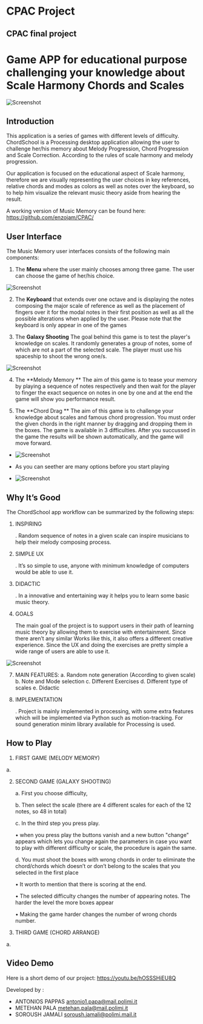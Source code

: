 # CPAC Project
## CPAC final project 

# Game APP for educational purpose challenging your knowledge about Scale Harmony Chords and Scales 

![Screenshot](screenshots/main-menu.png)

## Introduction

This application is a series of games with different levels of difficulty.
ChordSchool is a Processing desktop application allowing the user to challenge her/his memory about Melody Progression, Chord Progression and Scale Correction. According to the rules of scale harmony and melody progression. 

Our application is focused on the educational aspect of Scale harmony, therefore we are visually representing the user choices in key references, relative chords and modes as colors as well as notes over the keyboard, so to help him visualize the relevant music theory aside from hearing the result.

A working version of Music Memory can be found here: https://github.com/enzojam/CPAC/

## User Interface

The Music Memory user interfaces consists of the following main components:
1.	The **Menu**
 where the user mainly chooses among three game. The user can choose the game of her/his choice.

![Screenshot](screenshots/keyboard.png)

2.	 The **Keyboard** 
that extends over one octave and is displaying the notes composing the major scale of reference as well as the placement of fingers over it for the modal notes in their first position as well as all the possible alterations when applied by the user. Please note that the keyboard is only appear in one of the games


3.	The **Galaxy Shooting** 
The goal behind this game is to test the player's knowledge on scales. It randomly generates a group of notes, some of which are not a part of the selected scale. The player must use his spaceship to shoot the wrong one/s.

![Screenshot](screenshots/shooting.jpg)


4.	The **Melody Memory ** 
The aim of this game is to tease your memory by playing a sequence of notes respectively and then wait for the player to finger the exact sequence on notes in one by one and at the end the game will show you performance result.

5.	The **Chord Drag **
The aim of this game is to challenge your knowledge about scales and famous chord progression. You must order the given chords in the right manner by dragging and dropping them in the boxes. The game is available in 3 difficulties. After you succussed in the game the results will be shown automatically, and the game will move forward.

- ![Screenshot](screenshots/drag_option.png)

- As you can seether are many options before you start playing 

- ![Screenshot](screenshots/drag.png)



## Why It’s Good

The ChordSchool app workflow can be summarized by the following steps:

1.	INSPIRING

      .	Random sequence of notes in a given scale can inspire musicians to help their melody composing process.

2.	SIMPLE UX

      .	It’s so simple to use, anyone with  minimum knowledge of computers would be able to use it.

3.	DIDACTIC

     .	In a innovative and entertaining way it helps you to learn some basic music theory.



6.	 GOALS 

       The main goal of the project is to support users in their path of learning music theory by allowing them to exercise with entertainment. Since there aren’t any similar Works like this, it also offers a different creative experience.
Since the UX and doing the exercises are pretty simple a wide range of users are able to use it.

![Screenshot](screenshots/modalChords.png)

7.	MAIN FEATURES:
a.	Random note generation (According to given scale)
b.	Note and Mode selection
c.	Different Exercises
d.	Different type of scales
e.	Didactic

8.	IMPLEMENTATION

      . Project is mainly implemented in processing, with some extra features which will be implemented via Python such as motion-tracking. For sound generation minim library available for Processing is used. 


## How to Play


1.	FIRST GAME (MELODY MEMORY)

a.	

2.	SECOND GAME (GALAXY SHOOTING)

      a.	First you choose difficulty, 

      b.	Then select the scale (there are 4 different scales for each of the 12 notes, so 48 in total) 

      c.	In the third step you press play. 

      •	when you press play the buttons vanish and a new button "change" appears which lets you change again the parameters in         case you want to play with different difficulty or scale, the procedure is again the same.

      d.	You must shoot the boxes with wrong chords in order to eliminate the chord/chords which doesn’t or don’t belong to the         scales that you selected in the first place 

      •	It worth to mention that there is scoring at the end.

      •	The selected difficulty changes the number of appearing notes. The harder the level the more boxes appear

      •	Making the game harder changes the number of wrong chords number.

3.	THIRD GAME (CHORD ARRANGE)

a.	




## Video Demo
Here is a short demo of our project: https://youtu.be/hOSSSHiEU8Q

Developed by :

-	ANTONIOS PAPPAS	antonio1.papa@mail.polimi.it
-	METEHAN PALA		metehan.pala@mail.polimi.it
-	SOROUSH JAMALI	soroush.jamali@polimi.mail.it


